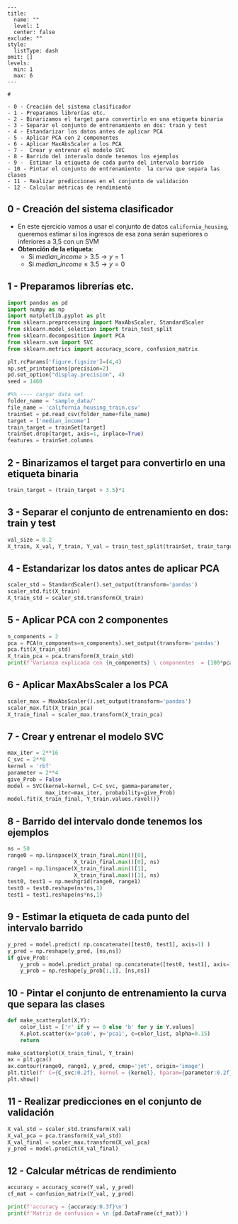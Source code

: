 
```insta-toc
---
title:
  name: ""
  level: 1
  center: false
exclude: ""
style:
  listType: dash
omit: []
levels:
  min: 1
  max: 6
---

# 

- 0 - Creación del sistema clasificador
- 1 - Preparamos librerías etc.
- 2 - Binarizamos el target para convertirlo en una etiqueta binaria
- 3 - Separar el conjunto de entrenamiento en dos: train y test
- 4 - Estandarizar los datos antes de aplicar PCA
- 5 - Aplicar PCA con 2 componentes
- 6 - Aplicar MaxAbsScaler a los PCA
- 7 -  Crear y entrenar el modelo SVC
- 8 - Barrido del intervalo donde tenemos los ejemplos
- 9 -  Estimar la etiqueta de cada punto del intervalo barrido
- 10 - Pintar el conjunto de entrenamiento  la curva que separa las clases
- 11 - Realizar predicciones en el conjunto de validación
- 12 - Calcular métricas de rendimiento
```
## 0 - Creación del sistema clasificador
- En este ejercicio vamos a usar el conjunto de datos `california_housing`, queremos estimar si los ingresos de esa zona serán superiores o inferiores a 3,5 con un SVM
- **Obtención de la etiqueta**: 
	- Si $median\_income >3.5 \rightarrow y=1$ 
	- Si $median\_income \leq 3.5 \rightarrow y=0$

## 1 - Preparamos librerías etc.
```python
import pandas as pd
import numpy as np
import matplotlib.pyplot as plt
from sklearn.preprocessing import MaxAbsScaler, StandardScaler
from sklearn.model_selection import train_test_split
from sklearn.decomposition import PCA
from sklearn.svm import SVC
from sklearn.metrics import accuracy_score, confusion_matrix

plt.rcParams['figure.figsize']=(4,4)
np.set_printoptions(precision=2)
pd.set_option("display.precision", 4)
seed = 1460

#%% ---- cargar data set
folder_name = 'sample_data/'
file_name = 'california_housing_train.csv'
trainSet = pd.read_csv(folder_name+file_name)
target = ['median_income']
train_target = trainSet[target]
trainSet.drop(target, axis=1, inplace=True)
features = trainSet.columns
```

## 2 - Binarizamos el target para convertirlo en una etiqueta binaria
```python
train_target = (train_target > 3.5)*1
```

## 3 - Separar el conjunto de entrenamiento en dos: train y test
```python
val_size = 0.2
X_train, X_val, Y_train, Y_val = train_test_split(trainSet, train_target, stratify=train_target, shuffle=True,random_state=seed)
```

## 4 - Estandarizar los datos antes de aplicar PCA
```python
scaler_std = StandardScaler().set_output(transform='pandas')
scaler_std.fit(X_train)
X_train_std = scaler_std.transform(X_train)
```

## 5 - Aplicar PCA con 2 componentes
```python
n_components = 2
pca = PCA(n_components=n_components).set_output(transform='pandas')
pca.fit(X_train_std)
X_train_pca = pca.transform(X_train_std)
print(f'Varianza explicada con {n_components} \ componentes  = {100*pca.explained_variance_ratio_.sum():0.1f}%')
```

## 6 - Aplicar MaxAbsScaler a los PCA
```python
scaler_max = MaxAbsScaler().set_output(transform='pandas')
scaler_max.fit(X_train_pca)
X_train_final = scaler_max.transform(X_train_pca)
```

## 7 -  Crear y entrenar el modelo SVC
```python
max_iter = 2**16
C_svc = 2**0
kernel = 'rbf'
parameter = 2**4
give_Prob = False
model = SVC(kernel=kernel, C=C_svc, gamma=parameter,
            max_iter=max_iter, probability=give_Prob)
model.fit(X_train_final, Y_train.values.ravel())
```

## 8 - Barrido del intervalo donde tenemos los ejemplos
```python
ns = 50
range0 = np.linspace(X_train_final.min()[0],
                     X_train_final.max()[0], ns)
range1 = np.linspace(X_train_final.min()[1],
                     X_train_final.max()[1], ns)
test0, test1 = np.meshgrid(range0, range1)
test0 = test0.reshape(ns*ns,1)
test1 = test1.reshape(ns*ns,1)
```

## 9 -  Estimar la etiqueta de cada punto del intervalo barrido
```python
y_pred = model.predict( np.concatenate([test0, test1], axis=1) )
y_pred = np.reshape(y_pred, [ns,ns])
if give_Prob:
    y_prob = model.predict_proba( np.concatenate([test0, test1], axis=1) )
    y_prob = np.reshape(y_prob[:,1], [ns,ns])
```

## 10 - Pintar el conjunto de entrenamiento  la curva que separa las clases 
```python
def make_scatterplot(X,Y):
    color_list = ['r' if y == 0 else 'b' for y in Y.values]
    X.plot.scatter(x='pca0', y='pca1', c=color_list, alpha=0.15)
    return

make_scatterplot(X_train_final, Y_train)
ax = plt.gca()
ax.contour(range0, range1, y_pred, cmap='jet', origin='image')
plt.title(f' C={C_svc:0.2f}, kernel = {kernel}, hparam={parameter:0.2f}')
plt.show()
```

## 11 - Realizar predicciones en el conjunto de validación
```python
X_val_std = scaler_std.transform(X_val)
X_val_pca = pca.transform(X_val_std)
X_val_final = scaler_max.transform(X_val_pca)
y_pred = model.predict(X_val_final)
```

## 12 - Calcular métricas de rendimiento
```python
accuracy = accuracy_score(Y_val, y_pred)
cf_mat = confusion_matrix(Y_val, y_pred)

print(f'accuracy = {accuracy:0.3f}\n')
print(f'Matriz de confusion = \n {pd.DataFrame(cf_mat)}')
```

